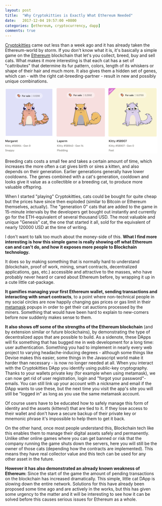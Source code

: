 ```yaml
---
layout: post
title:  "Why Cryptokitties is Exactly What Ethereum Needed"
date:   2017-12-04 19:57:00 +0800
categories: [ethereum, cryptocurrency, dapp]
comments: true
---
```


[Cryptokitties](https://www.cryptokitties.co) came out less than a week ago and it has already taken the Ethereum-world by storm. If you don't know what it is, it's basically a simple game on the [Ethereum](https://www.ethereum.org) blockchain that let's you collect, breed, buy and sell cats. What makes it more interesting is that each cat has a set of "cattributes" that determine its fur pattern, colors, length of its whiskers or shape of their hair and much more. It also gives them a hidden set of genes, which can - with the right cat-breeding-partner - result in new and possibly unique combinations.

![image-title-here](/img/posts/cryptokitties.png)

Breeding cats costs a small fee and takes a certain amount of time, which increases the more often a cat gives birth or sires a kitten, and also depends on their generation. Earlier generations generally have lower cooldowns. The genes combined with a cat's generation, cooldown and looks give it value as a collectible or a breeding cat, to produce more valuable offspring.

When I started "playing" Cryptokitties, cats could be bought for quite cheap but the prices have since then exploded (similar to Bitcoin or Ethereum themselves, actually). The "generation 0" cats that are added to the game in 15-minute intervals by the developers get bought out instantly and currently go for the ETH-equivalent of several thousand USD. The most valuable and unique "Genesis" cat, the one that started it all, sold for the equivalent of nearly 120000 USD at the time of writing.

I don't want to talk too much about the money-side of this. **What I find more interesting is how this simple game is really showing off what Ethereum can and can't do, and how it exposes more people to Blockchain technology.**

It does so by making something that is normally hard to understand (blockchain, proof of work, mining, smart contracts, decentralized applications, gas, etc.) accessible and attractive to the masses, who have probably never heard or cared about Ethereum before, by wrapping it up in a cute little cat-package.

**It gamifies managing your first Ethereum wallet, sending transactions and interacting with smart contracts**, to a point where non-technical people in my social circles are now happily changing gas prices or gas limit in their [metamask](https://metamask.io) popups in order to get their cat auctions processed by the miners. Something that would have been hard to explain to new-comers before now suddenly makes sense to them.

**It also shows off some of the strengths of the Ethereum blockchain** (and by extension similar or future blockchains), by demonstrating the type of decentralized apps that are possible to build. As a sidenote, these DApps will fix something that has bugged me in web development for a long time: user authentication. Something you had to implement in nearly every web project to varying headache-inducing degrees - although some things like Devise makes this easier, some things in the Javascript world make it harder than necessary - is now no longer needed at all. When you interact with the Cryptokitties DApp you identify using public-key cryptography. Thanks to your wallets private key (for example when using metamask), we can now get rid of user registration, login and "forgot your password"-emails. You can still link up your account with a nickname and email if the DApp wants to use these, but the next time you visit the app's site you will still be "logged in" as long as you use the same metamask account.

Of course users have to be educated how to safely manage this form of identity and the assets (kittens!) that are tied to it. If they lose access to their wallet and don't have a secure backup of their private key or mnemonic phrase it's impossible to help them to get it back.

On the other hand, once most people understand this, Blockchain tech like this enables them to manage their digital assets safely and permanently. Unlike other online games where you can get banned or risk that the company running the game shuts down the servers, here you will still be the owner of those cats (depending how the contracts are implemented). This means they have real collector value and this tech can be used for any other asset in the future.

**However it has also demonstrated an already known weakness of Ethereum:** Since the start of the game the amount of pending transactions on the blockchain has increased dramatically. This simple, little cat DApp is slowing down the entire network. Solutions for this have already been proposed some time ago and are actively in the works, but this has given some urgency to the matter and it will be interesting to see how it can be solved before this causes serious issues for Ethereum as a whole.

